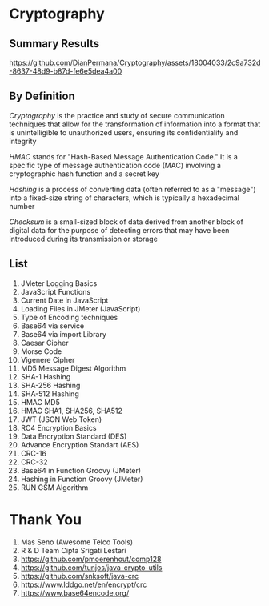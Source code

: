 # Cryptography

## Summary Results

https://github.com/DianPermana/Cryptography/assets/18004033/2c9a732d-8637-48d9-b87d-fe6e5dea4a00

## By Definition
*Cryptography* is the practice and study of secure communication techniques that allow for the transformation of information into a format that is unintelligible to unauthorized users, ensuring its confidentiality and integrity

*HMAC* stands for "Hash-Based Message Authentication Code." It is a specific type of message authentication code (MAC) involving a cryptographic hash function and a secret key

*Hashing* is a process of converting data (often referred to as a "message") into a fixed-size string of characters, which is typically a hexadecimal number

*Checksum* is a small-sized block of data derived from another block of digital data for the purpose of detecting errors that may have been introduced during its transmission or storage

## List

1. JMeter Logging Basics
2. JavaScript Functions
3. Current Date in JavaScript
4. Loading Files in JMeter (JavaScript)
5. Type of Encoding techniques
6. Base64 via service
7. Base64 via import Library
8. Caesar Cipher
9. Morse Code
10. Vigenere Cipher
11. MD5 Message Digest Algorithm
12. SHA-1 Hashing
13. SHA-256 Hashing
14. SHA-512 Hashing
15. HMAC MD5
16. HMAC SHA1, SHA256, SHA512
17. JWT (JSON Web Token)
18. RC4 Encryption Basics
19. Data Encryption Standard (DES)
20. Advance Encryption Standart (AES)
21. CRC-16
22. CRC-32
23. Base64 in Function Groovy (JMeter)
24. Hashing in Function Groovy (JMeter)
25. RUN GSM Algorithm

# Thank You

1. Mas Seno (Awesome Telco Tools)
2. R & D Team Cipta Srigati Lestari
3. https://github.com/pmoerenhout/comp128
4. https://github.com/tunjos/java-crypto-utils
5. https://github.com/snksoft/java-crc
6. https://www.lddgo.net/en/encrypt/crc
7. https://www.base64encode.org/

